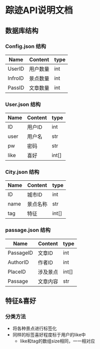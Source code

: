 # 踪迹API说明文档

## 数据库结构

### Config.json 结构
|  Name  | Content | type|
|   ---  |   ---   | --- |
| UserID | 用户数量 | int |
| InfroID| 景点数量 | int |
| PassID | 文章数量 | int |
### User.json 结构
| Name| Content | type|
| --- |  ---   |---|
|  ID |  用户ID |int|
| user|  用户名 |str|
|  pw |  密码   |str|
| like|  喜好   |int[]|

### City.json 结构
| Name | Content | type|
| ---  |   ---   | --- |
|  ID  |  城市ID  | int |
| name |  景点名称 | str |
| tag  |  特征    |int[]|

### passage.json 结构
| Name | Content | type|
| ---  |   ---   | --- |
| PassageID|  文章ID  | int  |
| AuthorID |  作者ID  | int  |
| PlaceID  |  涉及景点 | int[]|
| Passage  |  文章内容 | str  |

## 特征&喜好
### 分类方法
- 将各种景点进行标签化
- 同样的标签喜好程度标于用户的like中
  - like和tag的数组size相同，一一相对应
